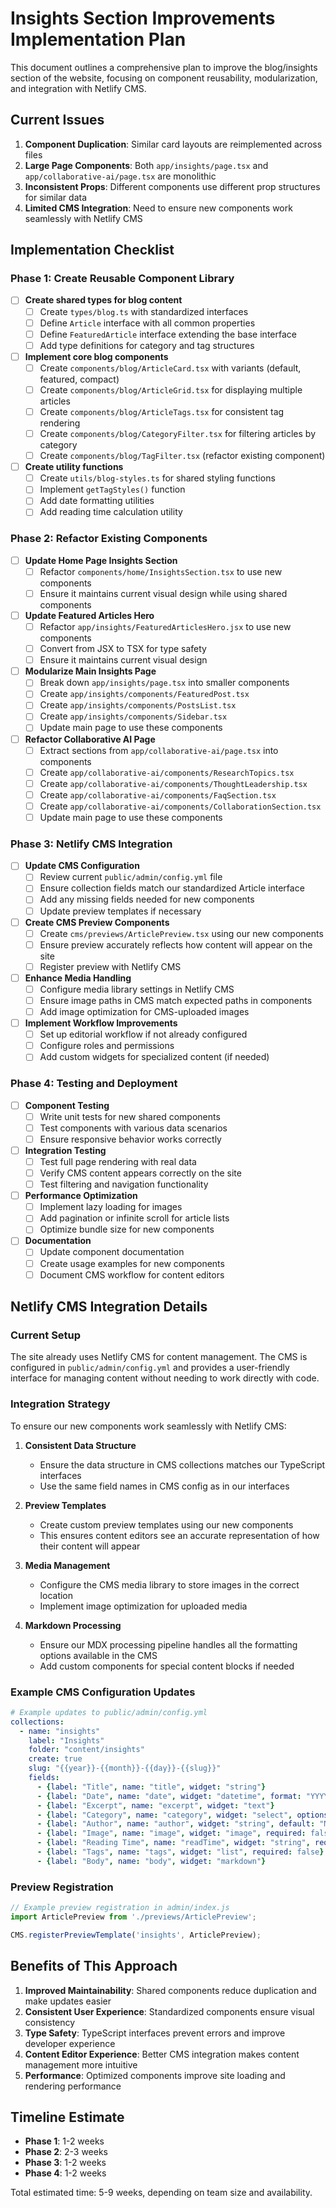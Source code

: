 # Insights Section Improvements Implementation Plan

This document outlines a comprehensive plan to improve the blog/insights section of the website, focusing on component reusability, modularization, and integration with Netlify CMS.

## Current Issues

1. **Component Duplication**: Similar card layouts are reimplemented across files
2. **Large Page Components**: Both `app/insights/page.tsx` and `app/collaborative-ai/page.tsx` are monolithic
3. **Inconsistent Props**: Different components use different prop structures for similar data
4. **Limited CMS Integration**: Need to ensure new components work seamlessly with Netlify CMS

## Implementation Checklist

### Phase 1: Create Reusable Component Library

- [ ] **Create shared types for blog content**
  - [ ] Create `types/blog.ts` with standardized interfaces
  - [ ] Define `Article` interface with all common properties
  - [ ] Define `FeaturedArticle` interface extending the base interface
  - [ ] Add type definitions for category and tag structures

- [ ] **Implement core blog components**
  - [ ] Create `components/blog/ArticleCard.tsx` with variants (default, featured, compact)
  - [ ] Create `components/blog/ArticleGrid.tsx` for displaying multiple articles
  - [ ] Create `components/blog/ArticleTags.tsx` for consistent tag rendering
  - [ ] Create `components/blog/CategoryFilter.tsx` for filtering articles by category
  - [ ] Create `components/blog/TagFilter.tsx` (refactor existing component)

- [ ] **Create utility functions**
  - [ ] Create `utils/blog-styles.ts` for shared styling functions
  - [ ] Implement `getTagStyles()` function
  - [ ] Add date formatting utilities
  - [ ] Add reading time calculation utility

### Phase 2: Refactor Existing Components

- [ ] **Update Home Page Insights Section**
  - [ ] Refactor `components/home/InsightsSection.tsx` to use new components
  - [ ] Ensure it maintains current visual design while using shared components

- [ ] **Update Featured Articles Hero**
  - [ ] Refactor `app/insights/FeaturedArticlesHero.jsx` to use new components
  - [ ] Convert from JSX to TSX for type safety
  - [ ] Ensure it maintains current visual design

- [ ] **Modularize Main Insights Page**
  - [ ] Break down `app/insights/page.tsx` into smaller components
  - [ ] Create `app/insights/components/FeaturedPost.tsx`
  - [ ] Create `app/insights/components/PostsList.tsx`
  - [ ] Create `app/insights/components/Sidebar.tsx`
  - [ ] Update main page to use these components

- [ ] **Refactor Collaborative AI Page**
  - [ ] Extract sections from `app/collaborative-ai/page.tsx` into components
  - [ ] Create `app/collaborative-ai/components/ResearchTopics.tsx`
  - [ ] Create `app/collaborative-ai/components/ThoughtLeadership.tsx`
  - [ ] Create `app/collaborative-ai/components/FaqSection.tsx`
  - [ ] Create `app/collaborative-ai/components/CollaborationSection.tsx`
  - [ ] Update main page to use these components

### Phase 3: Netlify CMS Integration

- [ ] **Update CMS Configuration**
  - [ ] Review current `public/admin/config.yml` file
  - [ ] Ensure collection fields match our standardized Article interface
  - [ ] Add any missing fields needed for new components
  - [ ] Update preview templates if necessary

- [ ] **Create CMS Preview Components**
  - [ ] Create `cms/previews/ArticlePreview.tsx` using our new components
  - [ ] Ensure preview accurately reflects how content will appear on the site
  - [ ] Register preview with Netlify CMS

- [ ] **Enhance Media Handling**
  - [ ] Configure media library settings in Netlify CMS
  - [ ] Ensure image paths in CMS match expected paths in components
  - [ ] Add image optimization for CMS-uploaded images

- [ ] **Implement Workflow Improvements**
  - [ ] Set up editorial workflow if not already configured
  - [ ] Configure roles and permissions
  - [ ] Add custom widgets for specialized content (if needed)

### Phase 4: Testing and Deployment

- [ ] **Component Testing**
  - [ ] Write unit tests for new shared components
  - [ ] Test components with various data scenarios
  - [ ] Ensure responsive behavior works correctly

- [ ] **Integration Testing**
  - [ ] Test full page rendering with real data
  - [ ] Verify CMS content appears correctly on the site
  - [ ] Test filtering and navigation functionality

- [ ] **Performance Optimization**
  - [ ] Implement lazy loading for images
  - [ ] Add pagination or infinite scroll for article lists
  - [ ] Optimize bundle size for new components

- [ ] **Documentation**
  - [ ] Update component documentation
  - [ ] Create usage examples for new components
  - [ ] Document CMS workflow for content editors

## Netlify CMS Integration Details

### Current Setup

The site already uses Netlify CMS for content management. The CMS is configured in `public/admin/config.yml` and provides a user-friendly interface for managing content without needing to work directly with code.

### Integration Strategy

To ensure our new components work seamlessly with Netlify CMS:

1. **Consistent Data Structure**
   - Ensure the data structure in CMS collections matches our TypeScript interfaces
   - Use the same field names in CMS config as in our interfaces

2. **Preview Templates**
   - Create custom preview templates using our new components
   - This ensures content editors see an accurate representation of how their content will appear

3. **Media Management**
   - Configure the CMS media library to store images in the correct location
   - Implement image optimization for uploaded media

4. **Markdown Processing**
   - Ensure our MDX processing pipeline handles all the formatting options available in the CMS
   - Add custom components for special content blocks if needed

### Example CMS Configuration Updates

```yaml
# Example updates to public/admin/config.yml
collections:
  - name: "insights"
    label: "Insights"
    folder: "content/insights"
    create: true
    slug: "{{year}}-{{month}}-{{day}}-{{slug}}"
    fields:
      - {label: "Title", name: "title", widget: "string"}
      - {label: "Date", name: "date", widget: "datetime", format: "YYYY-MM-DD"}
      - {label: "Excerpt", name: "excerpt", widget: "text"}
      - {label: "Category", name: "category", widget: "select", options: ["ai-collaboration", "product-vision", "entrepreneurship", "future-of-work", "technical", "emotional-intelligence", "cognitive-mapping", "open-source"]}
      - {label: "Author", name: "author", widget: "string", default: "Mustafa Sualp"}
      - {label: "Image", name: "image", widget: "image", required: false}
      - {label: "Reading Time", name: "readTime", widget: "string", required: false}
      - {label: "Tags", name: "tags", widget: "list", required: false}
      - {label: "Body", name: "body", widget: "markdown"}
```

### Preview Registration

```javascript
// Example preview registration in admin/index.js
import ArticlePreview from './previews/ArticlePreview';

CMS.registerPreviewTemplate('insights', ArticlePreview);
```

## Benefits of This Approach

1. **Improved Maintainability**: Shared components reduce duplication and make updates easier
2. **Consistent User Experience**: Standardized components ensure visual consistency
3. **Type Safety**: TypeScript interfaces prevent errors and improve developer experience
4. **Content Editor Experience**: Better CMS integration makes content management more intuitive
5. **Performance**: Optimized components improve site loading and rendering performance

## Timeline Estimate

- **Phase 1**: 1-2 weeks
- **Phase 2**: 2-3 weeks
- **Phase 3**: 1-2 weeks
- **Phase 4**: 1-2 weeks

Total estimated time: 5-9 weeks, depending on team size and availability.
